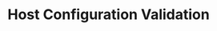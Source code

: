 
# Host Configuration Validation

<!--
DELETE ME AFTER COMPLETING THE DOCUMENT!
---
Task: https://dev.azure.com/mariner-org/polar/_workitems/edit/13156
Title: Host Configuration Validation
Type: Explanation
Objective:

Explain how trident validates the host configuration.
-->
